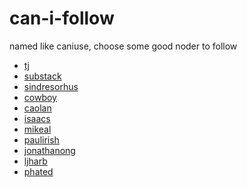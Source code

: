 can-i-follow
============

named like caniuse, choose some good noder to follow

* [tj](https://github.com/visionmedia)
* [substack](https://github.com/substack)
* [sindresorhus](https://github.com/sindresorhus)
* [cowboy](https://github.com/cowboy)
* [caolan](http://caolanmcmahon.com/)
* [isaacs](https://github.com/isaacs)
* [mikeal](https://github.com/mikeal)
* [paulirish](https://github.com/paulirish)
* [jonathanong](https://github.com/jonathanong)
* [ljharb](https://github.com/ljharb)
* [phated](https://github.com/phated)

